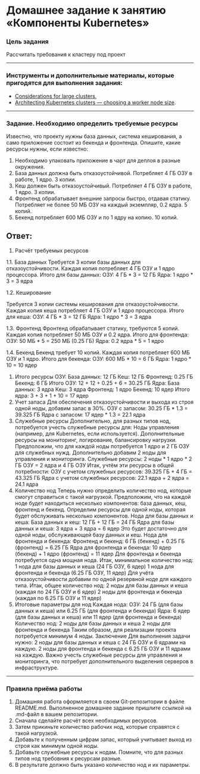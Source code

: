 # Домашнее задание к занятию «Компоненты Kubernetes»

### Цель задания

Рассчитать требования к кластеру под проект

------

### Инструменты и дополнительные материалы, которые пригодятся для выполнения задания:

- [Considerations for large clusters](https://kubernetes.io/docs/setup/best-practices/cluster-large/),
- [Architecting Kubernetes clusters — choosing a worker node size](https://learnk8s.io/kubernetes-node-size).

------

### Задание. Необходимо определить требуемые ресурсы
Известно, что проекту нужны база данных, система кеширования, а само приложение состоит из бекенда и фронтенда. Опишите, какие ресурсы нужны, если известно:

1. Необходимо упаковать приложение в чарт для деплоя в разные окружения. 
2. База данных должна быть отказоустойчивой. Потребляет 4 ГБ ОЗУ в работе, 1 ядро. 3 копии. 
3. Кеш должен быть отказоустойчивый. Потребляет 4 ГБ ОЗУ в работе, 1 ядро. 3 копии. 
4. Фронтенд обрабатывает внешние запросы быстро, отдавая статику. Потребляет не более 50 МБ ОЗУ на каждый экземпляр, 0.2 ядра. 5 копий. 
5. Бекенд потребляет 600 МБ ОЗУ и по 1 ядру на копию. 10 копий.

## Ответ:

1. Расчёт требуемых ресурсов
   
1.1. База данных
Требуется 3 копии базы данных для отказоустойчивости.
Каждая копия потребляет 4 ГБ ОЗУ и 1 ядро процессора.
Итого для базы данных:
ОЗУ: 4 ГБ * 3 = 12 ГБ
Ядра: 1 ядро * 3 = 3 ядра

1.2. Кеширование

Требуется 3 копии системы кеширования для отказоустойчивости.
Каждая копия кеша потребляет 4 ГБ ОЗУ и 1 ядро процессора.
Итого для кеша:
ОЗУ: 4 ГБ * 3 = 12 ГБ
Ядра: 1 ядро * 3 = 3 ядра

1.3. Фронтенд
Фронтенд обрабатывает статику, требуются 5 копий.
Каждая копия потребляет 50 МБ ОЗУ и 0.2 ядра.
Итого для фронтенда:
ОЗУ: 50 МБ * 5 = 250 МБ (0.25 ГБ)
Ядра: 0.2 ядра * 5 = 1 ядро

1.4. Бекенд
Бекенд требует 10 копий.
Каждая копия потребляет 600 МБ ОЗУ и 1 ядро.
Итого для бекенда:
ОЗУ: 600 МБ * 10 = 6 ГБ
Ядра: 1 ядро * 10 = 10 ядер

1. Итого ресурсы
ОЗУ:
База данных: 12 ГБ
Кеш: 12 ГБ
Фронтенд: 0.25 ГБ
Бекенд: 6 ГБ
Итого ОЗУ: 12 + 12 + 0.25 + 6 = 30.25 ГБ
Ядра:
База данных: 3 ядра
Кеш: 3 ядра
Фронтенд: 1 ядро
Бекенд: 10 ядер
Итого ядра: 3 + 3 + 1 + 10 = 17 ядер
2. Учет запаса
Для обеспечения отказоустойчивости и выхода из строя одной ноды, добавим запас в 30%.
ОЗУ с запасом: 30.25 ГБ * 1.3 = 39.325 ГБ
Ядра с запасом: 17 ядер * 1.3 = 22.1 ядра
3. Служебные ресурсы
Дополнительно, для разных типов нод, потребуется учесть служебные ресурсы для:
Ноды управления (например, для Kubernetes, если используется).
Дополнительные ресурсы на мониторинг, логирование, балансировку нагрузки.
Предположим, что для каждой ноды потребуется 1 ядро и 2 ГБ ОЗУ для служебных нужд. Дополнительно добавим 2 ноды для управления и мониторинга.
Служебные ресурсы: 2 ноды * 1 ядро * 2 ГБ ОЗУ = 2 ядра и 4 ГБ ОЗУ
Итак, учтём эти ресурсы в общей потребности:
ОЗУ с учетом служебных ресурсов: 39.325 ГБ + 4 ГБ = 43.325 ГБ
Ядра с учетом служебных ресурсов: 22.1 ядра + 2 ядра = 24.1 ядра
4. Количество нод
Теперь нужно определить количество нод, которые смогут справиться с такой нагрузкой.
Предположим, что на каждой ноде будет находиться несколько компонентов: база данных, кеш, фронтенд и бекенд. Определим ресурсы для одной ноды, которая будет обслуживать несколько компонентов.
Нода для базы данных и кеша:
База данных и кеш: 12 ГБ + 12 ГБ = 24 ГБ
Ядра для базы данных и кеша: 3 ядра + 3 ядра = 6 ядер
Это будет достаточно для одной ноды, обслуживающей базу данных и кеш.
Нода для фронтенда и бекенда:
Фронтенд и бекенд: 6 ГБ (бекенд) + 0.25 ГБ (фронтенд) = 6.25 ГБ
Ядра для фронтенда и бекенда: 10 ядер (бекенд) + 1 ядро (фронтенд) = 11 ядер
Для фронтенда и бекенда потребуется одна мощная нода.
Итак, минимальное количество нод:
1 нода для базы данных и кеша (24 ГБ ОЗУ, 6 ядер)
1 нода для фронтенда и бекенда (6.25 ГБ ОЗУ, 11 ядер)
Для учёта отказоустойчивости добавим по одной резервной ноде для каждого типа.
Итак, общее количество нод:
2 ноды для базы данных и кеша (каждая по 24 ГБ ОЗУ и 6 ядер)
2 ноды для фронтенда и бекенда (каждая по 6.25 ГБ ОЗУ и 11 ядер)
5. Итоговые параметры для нод
Каждая нода:
ОЗУ: 24 ГБ (для базы данных и кеша) или 6.25 ГБ (для фронтенда и бекенда)
Ядра: 6 ядер (для базы данных и кеша) или 11 ядер (для фронтенда и бекенда)
Количество нод:
2 ноды для базы данных и кеша
2 ноды для фронтенда и бекенда
Таким образом, для реализации проекта потребуется минимум 4 ноды.
Заключение
Для выполнения задачи нужно:
2 ноды для базы данных и кеша с 24 ГБ ОЗУ и 6 ядрами на каждую.
2 ноды для фронтенда и бекенда с 6.25 ГБ ОЗУ и 11 ядрами на каждую.
Важно учесть служебные ресурсы для управления и мониторинга, что потребует дополнительного выделения серверов в инфраструктуре.

----

### Правила приёма работы

1. Домашняя работа оформляется в своем Git-репозитории в файле README.md. Выполненное домашнее задание пришлите ссылкой на .md-файл в вашем репозитории.
2. Сначала сделайте расчёт всех необходимых ресурсов.
3. Затем прикиньте количество рабочих нод, которые справятся с такой нагрузкой.
4. Добавьте к полученным цифрам запас, который учитывает выход из строя как минимум одной ноды. 
5. Добавьте служебные ресурсы к нодам. Помните, что для разных типов нод требовния к ресурсам разные. 
6. В результате должно быть указано количество нод и их параметры.